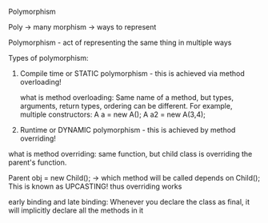 Polymorphism

Poly -> many
morphism -> ways to represent

Polymorphism - act of representing the same thing in multiple ways

Types of polymorphism:

1. Compile time or STATIC polymorphism - this is achieved via method overloading!

   what is method overloading:
   Same name of a method, but types, arguments, return types, ordering can be different. For example, multiple
   constructors:
   A a = new A();
   A a2 = new A(3,4);

2. Runtime or DYNAMIC polymorphism - this is achieved by method overriding!

what is method overriding:
same function, but child class is overriding the parent's function. 

Parent obj = new Child(); -> which method will be called depends on Child(); This is known as UPCASTING! 
thus overriding works

early binding and late binding: 
Whenever you declare the class as final, it will implicitly declare all the methods in it

